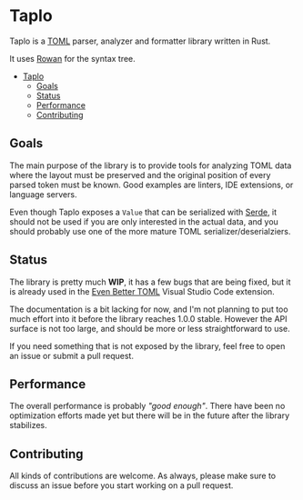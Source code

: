 # Taplo

Taplo is a [TOML](https://github.com/toml-lang/toml) parser, analyzer and formatter library written in Rust.

It uses [Rowan](https://github.com/rust-analyzer/rowan) for the syntax tree.

- [Taplo](#taplo)
  - [Goals](#goals)
  - [Status](#status)
  - [Performance](#performance)
  - [Contributing](#contributing)

## Goals

The main purpose of the library is to provide tools for analyzing TOML data where the layout must be preserved and the original position of every parsed token must be known. Good examples are linters, IDE extensions, or language servers.

Even though Taplo exposes a `Value` that can be serialized with [Serde](https://github.com/serde-rs/serde), it should not be used if you are only interested in the actual data, and you should probably use one of the more mature TOML serializer/deserialziers.

## Status

The library is pretty much **WIP**, it has a few bugs that are being fixed, but it is already used in the [Even Better TOML](todo) Visual Studio Code extension.

The documentation is a bit lacking for now, and I'm not planning to put too much effort into it before the library reaches 1.0.0 stable. However the API surface is not too large, and should be more or less straightforward to use.

If you need something that is not exposed by the library, feel free to open an issue or submit a pull request.

## Performance

The overall performance is probably _"good enough"_. There have been no optimization efforts made yet but there will be in the future after the library stabilizes.

## Contributing

All kinds of contributions are welcome. As always, please make sure to discuss an issue before you start working on a pull request.